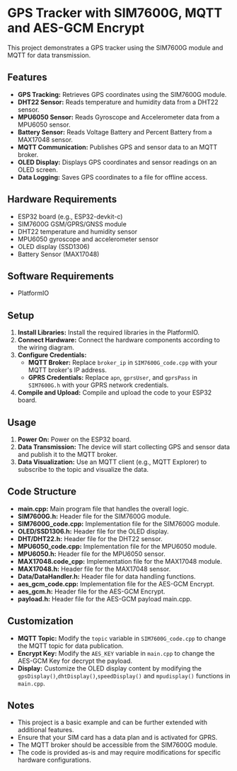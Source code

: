 # GPS Tracker with SIM7600G, MQTT and AES-GCM Encrypt

This project demonstrates a GPS tracker using the SIM7600G module and MQTT for data transmission.

## Features

- **GPS Tracking:** Retrieves GPS coordinates using the SIM7600G module.
- **DHT22 Sensor:** Reads temperature and humidity data from a DHT22 sensor.
- **MPU6050 Sensor:** Reads Gyroscope and Accelerometer data from a MPU6050 sensor.
- **Battery Sensor:** Reads Voltage Battery and Percent Battery from a MAX17048 sensor.
- **MQTT Communication:** Publishes GPS and sensor data to an MQTT broker.
- **OLED Display:** Displays GPS coordinates and sensor readings on an OLED screen.
- **Data Logging:** Saves GPS coordinates to a file for offline access.

## Hardware Requirements

- ESP32 board (e.g., ESP32-devkit-c)
- SIM7600G GSM/GPRS/GNSS module
- DHT22 temperature and humidity sensor
- MPU6050 gyroscope and accelerometer sensor
- OLED display (SSD1306)
- Battery Sensor (MAX17048)

## Software Requirements

- PlatformIO

## Setup

1. **Install Libraries:** Install the required libraries in the PlatformIO.
2. **Connect Hardware:** Connect the hardware components according to the wiring diagram.
3. **Configure Credentials:**
   - **MQTT Broker:** Replace `broker_ip` in `SIM7600G_code.cpp` with your MQTT broker's IP address.
   - **GPRS Credentials:** Replace `apn`, `gprsUser`, and `gprsPass` in `SIM7600G.h` with your GPRS network credentials.
4. **Compile and Upload:** Compile and upload the code to your ESP32 board.

## Usage

1. **Power On:** Power on the ESP32 board.
2. **Data Transmission:** The device will start collecting GPS and sensor data and publish it to the MQTT broker.
3. **Data Visualization:** Use an MQTT client (e.g., MQTT Explorer) to subscribe to the topic and visualize the data.

## Code Structure

- **main.cpp:** Main program file that handles the overall logic.
- **SIM7600G.h:** Header file for the SIM7600G module.
- **SIM7600G_code.cpp:** Implementation file for the SIM7600G module.
- **OLED/SSD1306.h:** Header file for the OLED display.
- **DHT/DHT22.h:** Header file for the DHT22 sensor.
- **MPU6050_code.cpp:** Implementation file for the MPU6050 module.
- **MPU6050.h:** Header file for the MPU6050 sensor.
- **MAX17048.code_cpp:** Implementation file for the MAX17048 module.
- **MAX17048.h:** Header file for the MAX17048 sensor.
- **Data/DataHandler.h:** Header file for data handling functions.
- **aes_gcm_code.cpp:** Implementation file for the AES-GCM Encrypt.
- **aes_gcm.h:** Header file for the AES-GCM Encrypt.
- **payload.h:** Header file for the AES-GCM payload main.cpp.
  
## Customization

- **MQTT Topic:** Modify the `topic` variable in `SIM7600G_code.cpp` to change the MQTT topic for data publication.
- **Encrypt Key:** Modify the `AES_KEY` variable in `main.cpp` to change the AES-GCM Key for decrypt the payload.
- **Display:** Customize the OLED display content by modifying the `gpsDisplay()`,`dhtDisplay()`,`speedDisplay()` and `mpudisplay()` functions in `main.cpp`.

## Notes

- This project is a basic example and can be further extended with additional features.
- Ensure that your SIM card has a data plan and is activated for GPRS.
- The MQTT broker should be accessible from the SIM7600G module.
- The code is provided as-is and may require modifications for specific hardware configurations.
